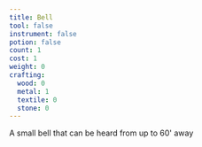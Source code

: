 ```yaml
---
title: Bell
tool: false
instrument: false
potion: false
count: 1
cost: 1
weight: 0
crafting:
  wood: 0
  metal: 1
  textile: 0
  stone: 0
---
```


A small bell that can be heard from up to 60' away
